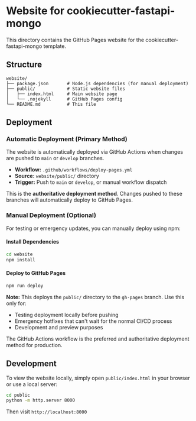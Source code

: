 # Website for cookiecutter-fastapi-mongo

This directory contains the GitHub Pages website for the cookiecutter-fastapi-mongo template.

## Structure
```
website/
├── package.json       # Node.js dependencies (for manual deployment)
├── public/            # Static website files
│   ├── index.html     # Main website page
│   └── .nojekyll      # GitHub Pages config
└── README.md          # This file
```

## Deployment

### Automatic Deployment (Primary Method)

The website is automatically deployed via GitHub Actions when changes are pushed to `main` or `develop` branches.

- **Workflow:** `.github/workflows/deploy-pages.yml`
- **Source:** `website/public/` directory
- **Trigger:** Push to `main` or `develop`, or manual workflow dispatch

This is the **authoritative deployment method**. Changes pushed to these branches will automatically deploy to GitHub Pages.

### Manual Deployment (Optional)

For testing or emergency updates, you can manually deploy using npm:

#### Install Dependencies
```bash
cd website
npm install
```

#### Deploy to GitHub Pages
```bash
npm run deploy
```

**Note:** This deploys the `public/` directory to the `gh-pages` branch. Use this only for:
- Testing deployment locally before pushing
- Emergency hotfixes that can't wait for the normal CI/CD process
- Development and preview purposes

The GitHub Actions workflow is the preferred and authoritative deployment method for production.

## Development

To view the website locally, simply open `public/index.html` in your browser or use a local server:

```bash
cd public
python -m http.server 8000
```

Then visit `http://localhost:8000`
